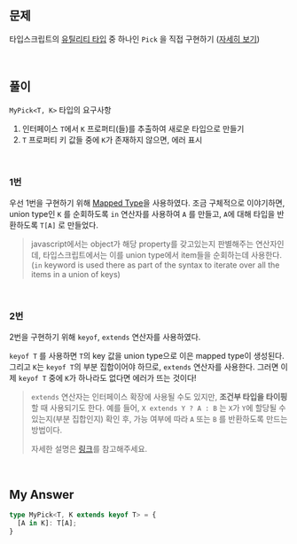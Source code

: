 ## 문제

타입스크립트의 [유틸리티 타입](https://joshua1988.github.io/ts/usage/utility.html#유틸리티-타입이란) 중 하나인 `Pick` 을 직접 구현하기 ([자세히 보기](https://github.com/type-challenges/type-challenges/blob/main/questions/00004-easy-pick/README.md))

<br>

## 풀이

`MyPick<T, K>` 타입의 요구사항

1. 인터페이스 `T`에서 `K` 프로퍼티(들)를 추출하여 새로운 타입으로 만들기
2. `T` 프로퍼티 키 값들 중에 `K`가 존재하지 않으면, 에러 표시

<br>

### 1번

우선 1번을 구현하기 위해 [Mapped Type](https://joshua1988.github.io/ts/usage/mapped-type.html#맵드-타입-mapped-type-이란)을 사용하였다. 조금 구체적으로 이야기하면, union type인 `K` 를 순회하도록 `in` 연산자를 사용하여 `A` 를 만들고, `A`에 대해 타입을 반환하도록 `T[A]` 로 만들었다.

> javascript에서는 object가 해당 property를 갖고있는지 판별해주는 연산자인데, 타입스크립트에서는 이를 union type에서 item들을 순회하는데 사용한다. (`in` keyword is used there as part of the syntax to iterate over all the items in a union of keys)

<br>

### 2번

2번을 구현하기 위해 `keyof`, `extends` 연산자를 사용하였다.

`keyof T` 를 사용하면 `T`의 key 값을 union type으로 이은 mapped type이 생성된다. 그리고 `K`는 `keyof T`의 부분 집합이어야 하므로, `extends` 연산자를 사용한다. 그러면 이제 `keyof T` 중에 `K`가 하나라도 없다면 에러가 뜨는 것이다!

> `extends` 연산자는 인터페이스 확장에 사용될 수도 있지만, **조건부 타입을 타이핑**할 때 사용되기도 한다. 예를 들어, `X extends Y ? A : B` 는 `X`가 `Y`에 할당될 수 있는지(부분 집합인지) 확인 후, 가능 여부에 따라 `A` 또는 `B` 를 반환하도록 만드는 방법이다.
>
> 자세한 설명은 [링크](https://www.typescriptlang.org/ko/docs/handbook/2/conditional-types.html)를 참고해주세요.

<br>

## My Answer

```typescript
type MyPick<T, K extends keyof T> = {
  [A in K]: T[A];
}
```
